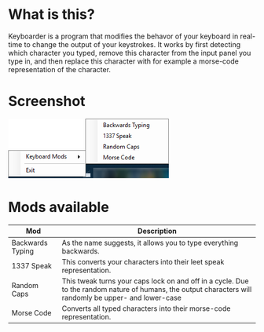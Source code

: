 # What is this?
Keyboarder is a program that modifies the behavor of your keyboard in real-time to change the output of your keystrokes. It works by first detecting which character you typed, remove this character from the input panel you type in, and then replace this character with for example a morse-code representation of the character.

# Screenshot
![alt text](screenshot.png "Logo Title Text 1")

# Mods available

| Mod              | Description                                                         |
| ---------------- |-------------------------------------------------------------------- | 
| Backwards Typing | As the name suggests, it allows you to type everything backwards.   |
| 1337 Speak       | This converts your characters into their leet speak representation. |
| Random Caps      | This tweak turns your caps lock on and off in a cycle. Due to the random nature of humans, the output characters will randomly be upper- and lower-case |
| Morse Code       | Converts all typed characters into their morse-code representation. |
